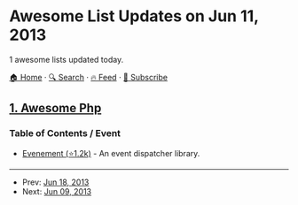 # Awesome List Updates on Jun 11, 2013

1 awesome lists updated today.

[🏠 Home](/README.md) · [🔍 Search](https://test.trackawesomelist.com/search/) · [🔥 Feed](https://test.trackawesomelist.com/rss.xml) · [📮 Subscribe](https://trackawesomelist.us17.list-manage.com/subscribe?u=d2f0117aa829c83a63ec63c2f&id=36a103854c)



## [1. Awesome Php](/content/ziadoz/awesome-php/README.md)

### Table of Contents / Event

*   [Evenement (⭐1.2k)](https://github.com/igorw/evenement) - An event dispatcher library.

---

- Prev: [Jun 18, 2013](/content/2013/06/18/README.md)
- Next: [Jun 09, 2013](/content/2013/06/09/README.md)
